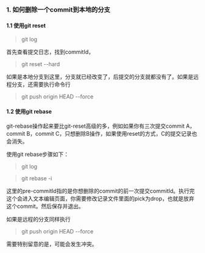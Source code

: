 ### 1. 如何删除一个commit到本地的分支

#### 1.1 使用git reset

> git log

首先查看提交日志，找到commitId，

> git reset --hard <commitId>

如果是本地分支到这里，分支就已经改变了，后提交的分支就都没有了。如果是远程分支，还需要执行命令行

> git push origin HEAD --force

#### 1.2 使用git rebase

git-rebase操作起来要比git-reset高级的多，例如如果你有三次提交commit A，commit B，commit C，只想删除B操作，如果使用reset的方式，C的提交记录也会消失。

使用git rebase步骤如下：

> git log

> git rebase -i <pre-commitId>

这里的pre-commitId指的是你想删除的commit的前一次提交commitId。执行完这个会进入文本编辑页面，你需要修改记录文件里面的pick为drop，也就是放弃这个commit。然后保存并退出。

如果是远程的分支同样执行

> git push origin HEAD --force

需要特别留意的是，可能会发生冲突。

